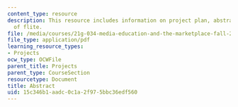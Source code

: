```yaml
---
content_type: resource
description: This resource includes information on project plan, abstract, and impact
  of flite.
file: /media/courses/21g-034-media-education-and-the-marketplace-fall-2005/15c346b1aadc0c1a2f975bbc36edf560_MIT21G_034F05_flite.pdf
file_type: application/pdf
learning_resource_types:
- Projects
ocw_type: OCWFile
parent_title: Projects
parent_type: CourseSection
resourcetype: Document
title: Abstract
uid: 15c346b1-aadc-0c1a-2f97-5bbc36edf560
---
```

